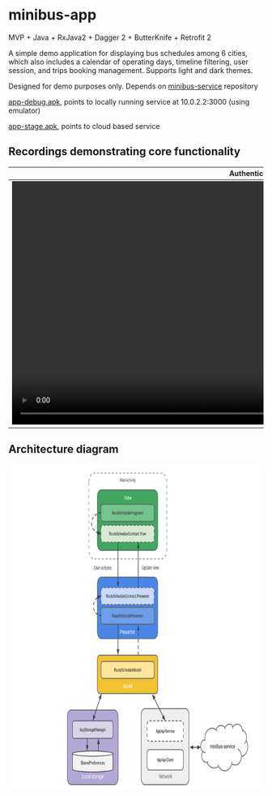 # minibus-app
MVP + Java + RxJava2 + Dagger 2 + ButterKnife + Retrofit 2

A simple demo application for displaying bus schedules among 6 cities, which also includes a calendar of operating days, timeline filtering, user session, and trips booking management. Supports light and dark themes.

Designed for demo purposes only. Depends on [minibus-service](https://github.com/n3gbx/minibus-service) repository

[app-debug.apk](./demo/app-debug.apk), points to locally running service at 10.0.2.2:3000 (using emulator)

[app-stage.apk](./demo/app-stage.apk), points to cloud based service

## Recordings demonstrating core functionality
|Authentication|Filtering|Sorting|Booking|
|------|------|------|------|
|<video src="https://github.com/user-attachments/assets/cadc33bf-4d72-4595-ab47-980d6036bfbd" height="480">|<video src="https://github.com/user-attachments/assets/d0cf42cc-564b-4c0c-aa85-ad92af32d8bf" height="480">|<video src="https://github.com/user-attachments/assets/10b89dd4-a498-481a-bd15-14a76a84c486" height="480">|<video src="https://github.com/user-attachments/assets/c76ba75d-8b4d-4742-95dc-16b34482a388" height="480">|

## Architecture diagram
<img src="./demo/architecture_diagram.svg" height="640" alt="Architecture diagram">

